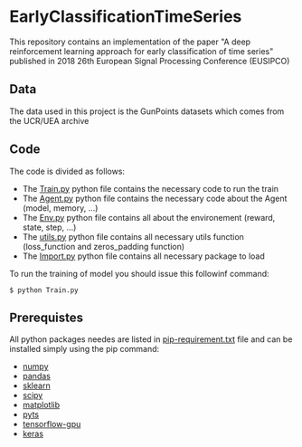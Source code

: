 # EarlyClassificationTimeSeries
This repository contains an implementation of the paper "A deep reinforcement learning approach for early classification of time series" published in 2018 26th European Signal Processing Conference (EUSIPCO)

## Data
The data used in this project is the GunPoints datasets which comes from the UCR/UEA archive 

## Code
The code is divided as follows:
* The [Train.py](Train.py) python file contains the necessary code to run the train
* The [Agent.py](Agent.py) python file contains the necessary code about the Agent (model, memory, ...)
* The [Env.py](Env.py) python file contains all about the environement (reward, state, step, ...)
* The [utils.py](utils.py) python file contains all necessary utils function (loss_function and zeros_padding function)
* The [Import.py](Import.py) python file contains all necessary package to load

To run the training of model you should issue this followinf command:
```
$ python Train.py 

```

## Prerequistes 
All python packages needes are listed in [pip-requirement.txt](pip-requirement.txt) file and can be installed simply using the pip command:

* [numpy](https://www.numpy.org)
* [pandas](https://pandas.pydata.org)
* [sklearn](https://scikit-learn.org/stable/)
* [scipy](https://www.scipy.org)
* [matplotlib](https://matplotlib.org)
* [pyts](https://pypi.org/project/pyts/)
* [tensorflow-gpu](https://www.tensorflow.org)
* [keras](https://keras.io)







